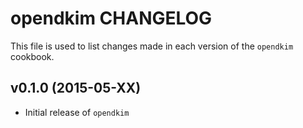 opendkim CHANGELOG
==================

This file is used to list changes made in each version of the `opendkim` cookbook.

## v0.1.0 (2015-05-XX)

* Initial release of `opendkim`
